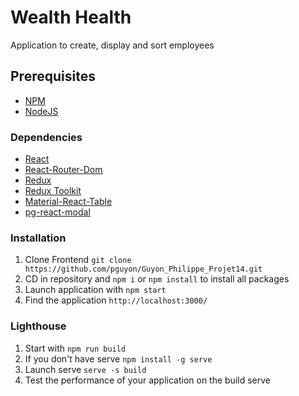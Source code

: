 # Wealth Health
Application to create, display and sort employees
## Prerequisites

- [NPM](https://www.npmjs.com/)
- [NodeJS](https://nodejs.org/en/)

### Dependencies
- [React](https://fr.reactjs.org/)
- [React-Router-Dom](https://v5.reactrouter.com/web/guides/quick-start)
- [Redux](https://redux.js.org/)
- [Redux Toolkit](https://redux-toolkit.js.org/)
- [Material-React-Table](https://www.npmjs.com/package/material-react-table)
- [pg-react-modal](https://www.npmjs.com/package/pg-react-modal)

### Installation
1. Clone Frontend `git clone https://github.com/pguyon/Guyon_Philippe_Projet14.git`
2. CD in repository and `npm i` or `npm install` to install all packages
3. Launch application with `npm start`
4. Find the application `http://localhost:3000/`

### Lighthouse
1. Start with `npm run build`
2. If you don't have serve `npm install -g serve`
3. Launch serve `serve -s build`
4. Test the performance of your application on the build serve